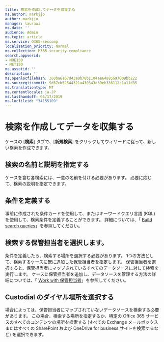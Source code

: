 ```yaml
---
title: 検索を作成してデータを収集する
ms.author: markjjo
author: markjjo
manager: laurawi
ms.date: ''
audience: Admin
ms.topic: article
ms.service: O365-seccomp
localization_priority: Normal
ms.collection: M365-security-compliance
search.appverid:
- MOE150
- MET150
ms.assetid: ''
description: ''
ms.openlocfilehash: 360ba6a67d43a0b78b1104ae64885697009bb222
ms.sourcegitcommit: 9d67cb52544321a430343d39eb336112c1a11d35
ms.translationtype: MT
ms.contentlocale: ja-JP
ms.lasthandoff: 05/17/2019
ms.locfileid: "34155109"
---
```

# <a name="create-a-search-to-collect-data"></a>検索を作成してデータを収集する

ケースの [**検索**] タブで、[**新規検索**] をクリックしてウィザードに従って、新しい検索を作成できます。

## <a name="name-your-search-and-give-description"></a>検索の名前と説明を指定する

ケースを含む各検索には、一意の名前を付ける必要があります。 必要に応じて、検索の説明を指定できます。 

## <a name="define-your-conditions"></a>条件を定義する

事前に作成された条件カードを使用して、またはキーワードクエリ言語 (KQL) を使用して、検索条件を定義することができます。 詳細については、「 [Build search queries](building-search-queries.md)」を参照してください。

## <a name="choose-the-custodians-to-search-from"></a>検索する保管担当者を選択します。

条件を定義したら、検索する場所を選択する必要があります。 1つの方法として、検索するケースに既に追加した保管担当者を指定します。 保管担当者を選択すると、保管担当者にマップされているすべてのデータソースに対して検索を実行します。 ケースに保管担当者を追加し、データソースを管理する方法の詳細については、「 [Work with 保管担当者](managing-custodians.md)」を参照してください。

## <a name="choose-non-custodial-locations"></a>Custodial のダイヤル場所を選択する

場合によっては、保管担当者にマップされていないデータソースを検索する必要があります。 この場合、検索する場所を指定するか、特定の Office 365 サービスのすべてのコンテンツの場所を検索する (すべての Exchange メールボックスまたはすべての SharePoint および OneDrive for business サイトを検索するなど) を選択できます。